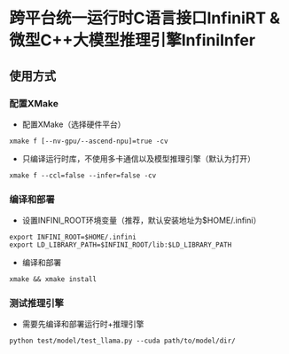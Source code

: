 # 跨平台统一运行时C语言接口InfiniRT & 微型C++大模型推理引擎InfiniInfer

## 使用方式

### 配置XMake

* 配置XMake（选择硬件平台）

```
xmake f [--nv-gpu/--ascend-npu]=true -cv
```

* 只编译运行时库，不使用多卡通信以及模型推理引擎（默认为打开）

```
xmake f --ccl=false --infer=false -cv
```

### 编译和部署

* 设置INFINI_ROOT环境变量（推荐，默认安装地址为$HOME/.infini）

```
export INFINI_ROOT=$HOME/.infini
export LD_LIBRARY_PATH=$INFINI_ROOT/lib:$LD_LIBRARY_PATH
```

* 编译和部署
```
xmake && xmake install
```

### 测试推理引擎

* 需要先编译和部署运行时+推理引擎

```
python test/model/test_llama.py --cuda path/to/model/dir/
```
